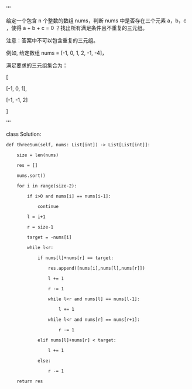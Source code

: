'''

给定一个包含 n 个整数的数组 nums，判断 nums 中是否存在三个元素 a，b，c ，使得 a + b + c = 0 ？找出所有满足条件且不重复的三元组。

注意：答案中不可以包含重复的三元组。

例如, 给定数组 nums = [-1, 0, 1, 2, -1, -4]，

满足要求的三元组集合为：

[

  [-1, 0, 1],

  [-1, -1, 2]

]

'''

class Solution:

    def threeSum(self, nums: List[int]) -> List[List[int]]:

        size = len(nums)

        res = []

        nums.sort()

        for i in range(size-2):

            if i>0 and nums[i] == nums[i-1]:

                continue

            l = i+1

            r = size-1

            target = -nums[i]

            while l<r:

                if nums[l]+nums[r] == target:

                    res.append([nums[i],nums[l],nums[r]])

                    l += 1

                    r -= 1

                    while l<r and nums[l] == nums[l-1]:

                        l += 1

                    while l<r and nums[r] == nums[r+1]:

                        r -= 1

                elif nums[l]+nums[r] < target:

                    l += 1

                else:

                    r -= 1

        return res



